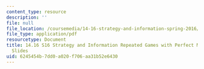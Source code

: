 ```yaml
---
content_type: resource
description: ''
file: null
file_location: /coursemedia/14-16-strategy-and-information-spring-2016/6245454b7dd0a020f706aa31b52e6430_MIT14_16S16_Repeated.pdf
file_type: application/pdf
resourcetype: Document
title: 14.16 S16 Strategy and Information Repeated Games with Perfect Monitoring Lecture
  Slides
uid: 6245454b-7dd0-a020-f706-aa31b52e6430
---
```

